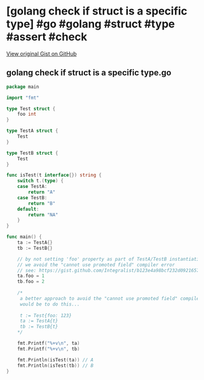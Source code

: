 # [golang check if struct is a specific type] #go #golang #struct #type #assert #check

[View original Gist on GitHub](https://gist.github.com/Integralist/e54d77099dd99f53ed8761883277f066)

## golang check if struct is a specific type.go

```go
package main

import "fmt"

type Test struct {
	foo int
}

type TestA struct {
	Test
}

type TestB struct {
	Test
}

func isTest(t interface{}) string {
	switch t.(type) {
	case TestA:
		return "A"
	case TestB:
		return "B"
	default:
		return "NA"
	}
}

func main() {
	ta := TestA{}
	tb := TestB{}

	// by not setting 'foo' property as part of TestA/TestB instantiation
    // we avoid the "cannot use promoted field" compiler error
    // see: https://gist.github.com/Integralist/b123e4a98bcf232d09216577c29f34a3
	ta.foo = 1
	tb.foo = 2
  
    /*
     a better approach to avoid the "cannot use promoted field" compiler error
     would be to do this...
     
     t := Test{foo: 123}
     ta := TestA{t}
     tb := TestB{t}
    */

	fmt.Printf("%+v\n", ta)
	fmt.Printf("%+v\n", tb)

	fmt.Println(isTest(ta)) // A
	fmt.Println(isTest(tb)) // B
}
```

